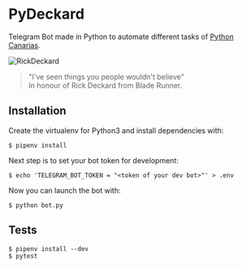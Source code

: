 # PyDeckard

Telegram Bot made in Python to automate different tasks of [Python Canarias](http://pythoncanarias.es).

![RickDeckard](http://www.fantascienza.com/imgbank/thumb200/NEWS/rick-deckard.jpg) 

> "I've seen things you people wouldn't believe"  
> In honour of Rick Deckard from Blade Runner.

## Installation

Create the virtualenv for Python3 and install dependencies with:

~~~console
$ pipenv install
~~~

Next step is to set your bot token for development:

~~~console
$ echo 'TELEGRAM_BOT_TOKEN = "<token of your dev bot>"' > .env
~~~

Now you can launch the bot with:

~~~console
$ python bot.py
~~~

## Tests

~~~console
$ pipenv install --dev
$ pytest
~~~
